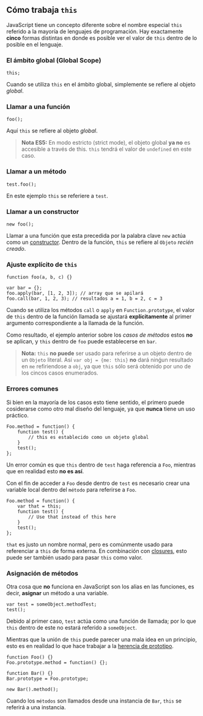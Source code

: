 ## Cómo trabaja `this`

JavaScript tiene un concepto diferente sobre el nombre especial `this` referido a la 
mayoría de lenguajes de programación. Hay exactamente **cinco** formas distintas en donde 
es posible ver el valor de `this` dentro de lo posible en el lenguaje.

### El ámbito global (Global Scope)

    this;

Cuando se utiliza `this` en el ámbito global, simplemente se refiere al objeto *global*.


### Llamar a una función

    foo();

Aquí `this` se refiere al objeto *global*.

> **Nota ES5:** En modo estricto (strict mode), el objeto global **ya no** es accesible a través de this.
> `this` tendrá el valor de `undefined` en este caso.

### Llamar a un método

    test.foo(); 

En este ejemplo `this` se referiere a `test`.

### Llamar a un constructor

    new foo(); 

Llamar a una función que esta precedida por la palabra clave `new` actúa como
un [constructor](#function.constructors). Dentro de la función, `this` se refiere 
al `Objeto` *recién creado*.

### Ajuste explícito de `this`

    function foo(a, b, c) {}
                          
    var bar = {};
    foo.apply(bar, [1, 2, 3]); // array que se apilará
    foo.call(bar, 1, 2, 3); // resultados a = 1, b = 2, c = 3

Cuando se utiliza los métodos `call` o `apply` en `Function.prototype`, el valor de
`this` dentro de la función llamada se ajustará **explícitamente** al primer argumento
correspondiente a la llamada de la función.

Como resultado, el ejemplo anterior sobre los *casos de métodos* estos **no** se aplican, y `this` 
dentro de `foo` puede establecerse en `bar`.

> **Nota:** `this` **no puede** ser usado para referirse a un objeto dentro de un `Objeto`
> literal. Así `var obj = {me: this}` **no**  dará ninǵun resultado en `me` refiriendose a
> `obj`, ya que `this` sólo será obtenido por uno de los cincos casos enumerados.

### Errores comunes

Si bien en la mayoría de los casos esto tiene sentido, el primero puede cosiderarse como otro
mal diseño del lenguaje, ya que **nunca** tiene un uso práctico.

    Foo.method = function() {
        function test() {
            // this es establecido como un objeto global
        }
        test();
    };

Un error común es que `this` dentro de `test` haga referencia a `Foo`, mientras que en
realidad esto **no es así**.

Con el fin de acceder a `Foo` desde dentro de `test` es necesario crear una variable local
dentro del `método` para referirse a `Foo`.

    Foo.method = function() {
        var that = this;
        function test() {
            // Use that instead of this here
        }
        test();
    };

`that` es justo un nombre normal, pero es comúnmente usado para referenciar a `this`
de forma externa. En combinación con [closures](#function.closures), esto puede ser
también usado para pasar `this` como valor.

### Asignación de métodos

Otra cosa que **no** funciona en JavaScript son los alias en las funciones, es decir,
**asignar** un método a una variable.

    var test = someObject.methodTest;
    test();

Debido al primer caso, `test` actúa como una función de llamada; por lo que 
`this` dentro de este no estará referido a `someObject`.

Mientras que la unión de `this` puede parecer una mala idea en un principio, esto es en
realidad lo que hace trabajar a la [herencia de prototipo](#object.prototype). 

    function Foo() {}
    Foo.prototype.method = function() {};

    function Bar() {}
    Bar.prototype = Foo.prototype;

    new Bar().method();

Cuando los `métodos` son llamados desde una instancia de `Bar`, `this` se referirá a una
instancia.


